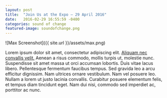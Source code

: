 ```yaml
---
layout: post
title:  "Join Us at the Expo — 29 April 2016"
date:   2016-02-29 16:55:59 -0400
categories: sound of change
featured-image: soundofchange.png
---
```


![Max Screenshot]({{ site.url }}/assets/max.png)

Lorem ipsum dolor sit amet, consectetur adipiscing elit. [Aliquam nec convallis velit.][fake-link] Aenean a risus commodo, mollis turpis ut, molestie nunc. Suspendisse sit amet massa ut orci accumsan lobortis. Duis vitae lacus libero. Pellentesque fermentum faucibus tempus. Sed gravida leo a arcu efficitur dignissim. Nam ultrices ornare vestibulum. Nam vel posuere leo. Nullam a lorem ut justo lacinia convallis. Curabitur posuere elementum felis, et tempus diam tincidunt eget. Nam dui nisi, commodo sed imperdiet ac, porttitor ac nunc.

[fake-link]: #!
